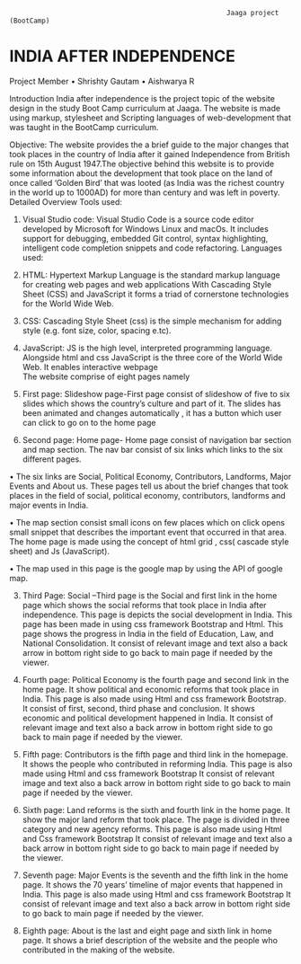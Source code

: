                                                           Jaaga project (BootCamp)
<h1>INDIA AFTER INDEPENDENCE </h1>



Project Member
•	Shrishty  Gautam
•	Aishwarya R

Introduction
India after independence is the project topic of the website design in the study Boot Camp curriculum at Jaaga. The website is made using markup, stylesheet and Scripting languages of web-development that was taught in the BootCamp curriculum.  

Objective:
The website provides the a brief guide to the major changes that took places in the country of India after it gained Independence from British rule on 15th August 1947.The objective behind this website is to provide some information about the development that took place on the land of once called ‘Golden Bird’ that was looted (as India was the richest country in the world up to 1000AD) for more than century and was left in poverty. 
                    Detailed Overview
       Tools used:
1.	Visual Studio code: Visual Studio Code is a source code editor developed by Microsoft for Windows Linux and macOs. It includes support for debugging, embedded Git control, syntax highlighting, intelligent code completion snippets and code refactoring.
Languages used:
1.	HTML:  Hypertext Markup Language is the standard markup language for creating web pages and web applications With Cascading Style Sheet (CSS) and JavaScript it forms a triad of cornerstone technologies for the World Wide Web.
2.	CSS: Cascading Style Sheet (css) is the simple mechanism for adding style (e.g. font size, color, spacing e.tc).
3.	JavaScript: JS is the high level, interpreted programming language. Alongside html and css JavaScript is the three core of the World Wide Web. It enables interactive webpage  
The website comprise of eight pages namely
1.	First page: Slideshow page-First page consist of slideshow of five to six slides which shows the country’s culture and part of it. The slides has been animated and changes automatically , it has a button which user can click to go on to the home page  

2.	Second page: Home page- Home page consist of navigation bar section and map section. The nav bar consist of six links which links to the six different pages. 

•	The six links are Social, Political Economy, Contributors, Landforms, Major Events and About us. These pages tell us about the brief changes that took places in the field of social, political economy, contributors, landforms and major events in India. 

•	The map section consist small icons on few places which on click opens small snippet that describes the important event that occurred in that area. The home page is made using the concept of html grid , css( cascade style sheet) and Js (JavaScript).

•	The map used in this page is the google map by using the API of google map.

3.	Third Page: Social –Third page is the Social and first link in the home page which shows the social reforms that took place in India after independence. This page is depicts the social development in India. This page has been made in using css framework Bootstrap and Html. This page shows the progress in India in the field of Education, Law, and National Consolidation. It consist of relevant image and text also a back arrow in bottom right side to go back to main page if needed by the viewer. 

4.	Fourth page: Political Economy is the fourth page and second link in the home page. It show political and economic reforms that took place in India. This page is also made using Html and css framework Bootstrap. It consist of first, second, third phase and conclusion. It shows economic and political development happened in India. It consist of relevant image and text also a back arrow in bottom right side to go back to main page if needed by the viewer. 


5.	Fifth page: Contributors is the fifth page and third link in the homepage. It shows the people who contributed in reforming India. This page is also made using Html and css framework Bootstrap It consist of relevant image and text also a back arrow in bottom right side to go back to main page if needed by the viewer. 

6.	Sixth page: Land reforms is the sixth and fourth link in the home page. It show the major land reform that took place. The page is divided in three category and new agency reforms. This page is also made using Html and Css framework Bootstrap It consist of relevant image and text also a back arrow in bottom right side to go back to main page if needed by the viewer. 

7.	Seventh page: Major Events is the seventh and the fifth link in the home page. It shows the 70 years’ timeline of major events that happened in India. This page is also made using Html and css framework Bootstrap It consist of relevant image and text also a back arrow in bottom right side to go back to main page if needed by the viewer. 

8.	Eighth page: About is the last and eight page and sixth link in home page. It shows a brief description of the website and the people who contributed in the making of the website. 

